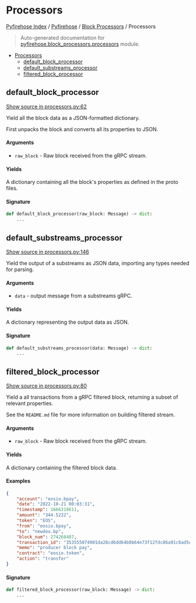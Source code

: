 # Processors

[Pyfirehose Index](../../README.md#pyfirehose-index) /
[Pyfirehose](../index.md#pyfirehose) /
[Block Processors](./index.md#block-processors) /
Processors

> Auto-generated documentation for [pyfirehose.block_processors.processors](https://github.com/Krow10/pyfirehose/blob/main/pyfirehose/block_processors/processors.py) module.

- [Processors](#processors)
  - [default_block_processor](#default_block_processor)
  - [default_substreams_processor](#default_substreams_processor)
  - [filtered_block_processor](#filtered_block_processor)

## default_block_processor

[Show source in processors.py:62](https://github.com/Krow10/pyfirehose/blob/main/pyfirehose/block_processors/processors.py#L62)

Yield all the block data as a JSON-formatted dictionary.

First unpacks the block and converts all its properties to JSON.

#### Arguments

- `raw_block` - Raw block received from the gRPC stream.

#### Yields

A dictionary containing all the block's properties as defined in the proto files.

#### Signature

```python
def default_block_processor(raw_block: Message) -> dict:
    ...
```



## default_substreams_processor

[Show source in processors.py:146](https://github.com/Krow10/pyfirehose/blob/main/pyfirehose/block_processors/processors.py#L146)

Yield the output of a substreams as JSON data, importing any types needed for parsing.

#### Arguments

- `data` - output message from a substreams gRPC.

#### Yields

A dictionary representing the output data as JSON.

#### Signature

```python
def default_substreams_processor(data: Message) -> dict:
    ...
```



## filtered_block_processor

[Show source in processors.py:80](https://github.com/Krow10/pyfirehose/blob/main/pyfirehose/block_processors/processors.py#L80)

Yield a all transactions from a gRPC filtered block, returning a subset of relevant properties.

See the `README.md` file for more information on building filtered stream.

#### Arguments

- `raw_block` - Raw block received from the gRPC stream.

#### Yields

A dictionary containing the filtered block data.

#### Examples

```json
{
    "account": "eosio.bpay",
    "date": "2022-10-21 00:03:31",
    "timestamp": 1666310611,
    "amount": "344.5222",
    "token": "EOS",
    "from": "eosio.bpay",
    "to": "newdex.bp",
    "block_num": 274268407,
    "transaction_id": "353555074901da28cd6dd64b0b64e73f12fdc86a91c8ad5e25b68952979aeed0",
    "memo": "producer block pay",
    "contract": "eosio.token",
    "action": "transfer"
}
```

#### Signature

```python
def filtered_block_processor(raw_block: Message) -> dict:
    ...
```


